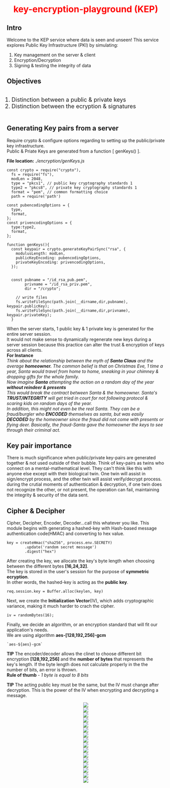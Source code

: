 <h1 style='text-align:center;width:100%;color:#f00'>key-encryption-playground (KEP)</h1>

## Intro
Welcome to the KEP service where data is seen and unseen! This service explores Public Key Infrastructure (PKI) by simulating:
1) Key management on the server & client
2) Encryption/Decryption
3) Signing & testing the integrity of data
## Objectives
<div style='text-align:left;display:flex;flex-direction:column;align-items:center;justify-content:center;width:100%;font-size:18px'>
<ol style='display:flex;flex-direction:column;align-items:start;justify-content:center;width:100%;font-size:18px'>
<li>Distinction between a public & private keys</li>
<li>Distinction between the ecryption & signatures</li>
</ol>
</div>

## Generating Key pairs from a server
Require crypto & configure options regarding to setting up the public/private key infrastructure.<br>
Public & Priate Keys are generated from a function [ genKeys() ].<br>

**File location:** <em>./encryption/genKeys.js</em>
```
const crypto = require("crypto"),
  fs = require("fs"),
  modLen = 2048,
  type = "pkcs1", // public key cryptography standards 1
  type2 = "pkcs8", // private key cryptography standards 1
  format = "pem", // common formatting choice
  path = require('path')

const pubencodingOptions = {
  type,
  format,
};
const privencodingOptions = {
  type:type2,
  format,
};

function genKeys(){
  const keypair = crypto.generateKeyPairSync("rsa", {
    modulusLength: modLen,
    publicKeyEncoding: pubencodingOptions,
    privateKeyEncoding: privencodingOptions,
  });

  
  const pubname = "/id_rsa_pub.pem",
        privname = "/id_rsa_priv.pem",
        dir = "/crypto";
        
    // write files
    fs.writeFileSync(path.join(__dirname,dir,pubname), keypair.publicKey);
    fs.writeFileSync(path.join(__dirname,dir,privname), keypair.privateKey);
  }
  ```

When the server starts, 1 public key & 1 private key is generated for the entire server session.<br> It would not make sense to dynamically regenerate new keys during a server session because this practice can alter the trust & encryption of keys across all clients.<br>
**For Instance** <br><em>Think about the relationship between the myth of <b>Santa Claus</b> and the average <b>homeowner.</b> The common belief is that on Christmas Eve, 1 time a year, Santa would travel from home to home, sneaking in your chimney & dropping gifts for the whole family.<br>Now imagine <b>Santa</b> attempting the action on a random day of the year <b>without reindeer & presents</b><br> This would break the contract between Santa & the homeowner. Santa's <b>TRUST/INTEGRITY</b> will get tried in court for not following protocol & scaring kids on random days of the year.<br>In addition, this might not even be the real Santa. They can be a fraud/burgler who <b>ENCODED</b> themselves as santa, but was easily <b>DECODED</b> by the homeowner since the fraud did not come with presents or flying deer. Basically, the fraud-Santa gave the homeowner the keys to see through their criminal act.</em>
## Key pair importance
There is much significance when public/private key-pairs are generated together & not used outside of their bubble. Think of key-pairs as twins who connect on a mental-mathematical level. They can't think like this with anyone else except with their biological twin. One twin will assist in sign/encrypt process, and the other twin will assist verify/decrypt process. during the crutial moments of authentication & decryption, if one twin does not recognize the other, or not present, the operation can fail, maintaining the integrity & security of the data sent.

## Cipher & Decipher
<!-- one byte is equal to eight bits -->
Cipher, Decipher, Encoder, Decoder...call this whatever you like.
This module begins with generating a hashed-key with Hash-based message authentication code(HMAC) and converting to hex value.<br>
```
key = createHmac("sha256", process.env.SECRETY)
        .update('random secret message')
        .digest("hex")
```

After creating the key, we allocate the key's byte length when choosing between the different bytes **[16,24,32]**. <br>
The key is stored in the user's session for the purpose of **symmetric ecryption**.<br> In other words, the hashed-key is acting as the **public key**.<br>
```
req.session.key = Buffer.alloc(keylen, key)
```
Next, we create the **Initialization Vector**(IV), which adds cryptographic variance, making it much harder to crach the cipher.<br>
```
iv = randomBytes(16);
```
Finally, we decide an algorithm, or an encryption standard that will fit our application's needs.<br>
We are using algorithm **aes-[128,192,256]-gcm**<br>
```
`aes-${aes}-gcm`
```
**TIP** The encoder/decoder allows the clinet to choose different bit encryption **[128,192,256]** and the **number of bytes** that represents the key's length. If the byte length does not calculate properly in the the number of bits, an error is thrown.<br> 
**Rule of thumb** - <em>1 byte is equal to 8 bits</em>

**TIP** The acting public key must be the same, but the IV must change after decryption. This is the power of the IV when encrypting and decrypting a message.

<div style='text-align:center;display:flex;flex-direction:column;align-items:center;justify-content:center;width:100%;'>
<img style='border:none;' src="./media/symmetric encryption.jpg"/>
<img style='border:none;' src="./media/symmetric2.jpg"/>
<!-- createcipheriv -->
<img style='border:none;' src="./media/symmetric3.jpg"/>
<img style='border:none;' src="./media/symmetric4.jpg"/>
<img style='border:none;' src="./media/128.jpg"/>
<img style='border:none;' src="./media/192.jpg"/>
<img style='border:none;' src="./media/256.jpg"/>

<img style='border:none;' src="./media/asymmetric1.jpg"/>
<img style='border:none;' src="./media/asymmetric2.jpg"/>
<img style='border:none;' src="./media/signature7.jpg"/>
<img style='border:none;' src="./media/signature1.jpg"/>
<img style='border:none;' src="./media/signature2.jpg"/>
<img style='border:none;' src="./media/signature3.jpg"/>
<img style='border:none;' src="./media/signature4.jpg"/>
<img style='border:none;' src="./media/signature5.jpg"/>
<img style='border:none;' src="./media/signature6.jpg"/>

</div>